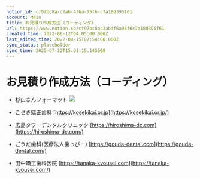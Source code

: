 ```yaml
---
notion_id: cf97bc8a-c2ab-4f6a-95f6-c7a18d395f61
account: Main
title: お見積り作成方法（コーディング）
url: https://www.notion.so/cf97bc8ac2ab4f6a95f6c7a18d395f61
created_time: 2022-08-12T04:05:00.000Z
last_edited_time: 2022-08-15T07:54:00.000Z
sync_status: placeholder
sync_time: 2025-07-12T15:01:15.145569
---
```

# お見積り作成方法（コーディング）

- 杉山さんフォーマット
  ![](https://prod-files-secure.s3.us-west-2.amazonaws.com/736adce6-a3a4-4a64-9f74-d9aa055c96d2/d0eaf703-4b5a-4e04-b7c6-d1d66216555a/Untitled.png?X-Amz-Algorithm=AWS4-HMAC-SHA256&X-Amz-Content-Sha256=UNSIGNED-PAYLOAD&X-Amz-Credential=ASIAZI2LB466XNTVSKFT%2F20250719%2Fus-west-2%2Fs3%2Faws4_request&X-Amz-Date=20250719T045419Z&X-Amz-Expires=3600&X-Amz-Security-Token=IQoJb3JpZ2luX2VjEIT%2F%2F%2F%2F%2F%2F%2F%2F%2F%2FwEaCXVzLXdlc3QtMiJGMEQCIDLmO8tPENvp62nIi2pnH9jotjYz6%2BoFx658%2FgGaCwDmAiBpgyYf7omWDaIQ52yP1R5P%2Bi19wxhLHRCj%2FmgKTdxhAyqIBAid%2F%2F%2F%2F%2F%2F%2F%2F%2F%2F8BEAAaDDYzNzQyMzE4MzgwNSIMiVH2uzRWWhGINbF2KtwDwXHhgXqtDtkZ2iDcu%2BfyUImKa2b6ey0xTHj3kB%2BbttbWM%2F%2FrmojgDgTSQneY0GdQLBhOo8FASvyofnVPctowUnkI%2FkR%2BDp6qbNh6KVfWDfbkc9R5%2FG3cUrGZ9dDYNh%2BFTu1kbJj%2FnpvMAt7%2B7FDj8Bv4%2FDd4w7pS7gAJy0%2FkKJyf2%2BtQ2xrfJO9y4JItvrsrYGDb3VcXwWHlhcfda%2B92MnJ2Dy6NArlcwf8wq9WDgWnN41aHFNGto0t%2Ft9sZOWF%2FXbWKFj5XTJebcI7wwSEy4dvnit%2FDSK%2FJLi8QnDAaA%2BOoh05MynigVnisr3r43KymGWvQVb5c4FBXQ4ujz5Fk2Ak8M9Lgk1K%2BPEXAQYNtldxLckkFg8hRY8mT26%2FvQ5NteXpTYNbRvCPD2hMcf5GREaXLbMXxSu77pOzrREl%2F%2B338pYIw9ZELjReKckuEbpm2a%2Bk%2Fotr2Sa7dumQTo2I%2FJD6WYQJUUIAwC0Mot%2BTh1xCnzjKJS1MlW0tTVzOqURY%2B0cKFk1fg0bsBztJBjzWaTPSyz39LDX%2FjQARqYk9EOH8eeqwRCqJsiuI9esbnouEjseyg2Q7WD0TZCuRaNedbluOWryLu06G7X6hfzy7mH5Jn%2FiERepmMHo8f4HUw46rswwY6pgFqFPz2xrFf2l%2BaK6MDVoub6xX7UJBHUAr6Hhgft1%2BowSxJqy1C8G%2BaeAL%2FIZzNeb7Hjgx%2FNYyib6q9KS8eJIAavUqeYHQGnvBXTh02R51q5ek83SMgVEJHaTVZ91EbTUuWq3oTlA59JrYqw76tUoSg4ijJ5FXLC1BfhoG6OV5UvMR9P5MIv%2FM%2BwBqV%2FbGweZko4JoLQd26ZTIUkSRSh3NTJmmGHSbX&X-Amz-Signature=18810d589da11017fe3fae88a381ea4a79327f2ec944b2a440fd1b1201b51fd3&X-Amz-SignedHeaders=host&x-amz-checksum-mode=ENABLED&x-id=GetObject)
  
- こせき矯正歯科
[https://kosekikai.or.jp](https://kosekikai.or.jp/)
- 広島タワーデンタルクリニック
[https://hiroshima-dc.com](https://hiroshima-dc.com/)
- ごうだ歯科(医療法人歯っぴー)
[https://gouda-dental.com](https://gouda-dental.com/)
- 田中矯正歯科医院
[https://tanaka-kyousei.com](https://tanaka-kyousei.com/)